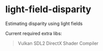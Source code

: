 # light-field-disparity
Estimating disparity using light fields

Current required extra libs:
> Vulkan
> SDL2
> DirectX Shader Compiler
